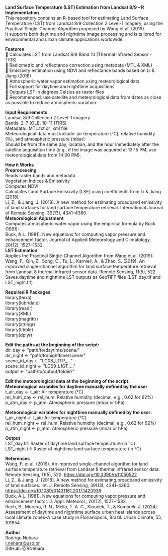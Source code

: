 **Land Surface Temperature (LST) Estimation from Landsat 8/9 – R Implementation**  
This repository contains an R-based tool for estimating Land Surface Temperature (LST) from Landsat 8/9 Collection 2 Level-1 imagery, using the Practical Single-Channel Algorithm proposed by Wang et al. (2019).  
It supports both daytime and nighttime image processing and is tailored for environmental and urban climate applications worldwide.    

**Features**  
🔹 Calculates LST from Landsat 8/9 Band 10 (Thermal Infrared Sensor - TIRS)   
🔹 Radiometric and reflectance correction using metadata (MTL & XML)  
🔹 Emissivity estimation using NDVI and reflectance bands based on Li & Jiang (2018)  
🔹 Atmospheric water vapor estimation using meteorological data  
🔹 Full support for daytime and nighttime acquisitions  
🔹 Outputs LST in degrees Celsius as raster files  
🔹 Recommended: use satellite and meteorological data from dates as close as possible to reduce atmospheric variation    

**Input Requirements**  
Landsat 8/9 Collection 2 Level-1 imagery  
Bands: 2–7 (OLI), 10–11 (TIRS)  
Metadata: .MTL.txt or .xml file  
Meteorological data must include: air temperature (°C), relative humidity (%), and atmospheric pressure (mbar)  
Should be from the same day, location, and the hour immediately after the satellite acquisition time (e.g., if the image was acquired at 13:15 PM, use meteorological data from 14:00 PM).    

**How it Works**  
**Preprocessing**  
Reads raster bands and metadata  
Vegetation Indices & Emissivity  
Computes NDVI  
Calculates Land Surface Emissivity (LSE) using coefficients from Li & Jiang (2018):  
Li, Z., & Jiang, J. (2018). A new method for estimating broadband emissivity of land surfaces for land surface temperature retrieval. International Journal of Remote Sensing, 39(13), 4341–4360.    
**Meteorological Adjustment**  
Computes atmospheric water vapor using the empirical formula by Buck (1981):  
Buck, A.L. (1981). New equations for computing vapor pressure and enhancement factor. Journal of Applied Meteorology and Climatology, 20(12), 1527–1532.    
**LST Estimation**  
Applies the Practical Single-Channel Algorithm from Wang et al. (2019):  
Wang, F., Qin, Z., Song, C., Tu, L., Karnieli, A., & Zhao, S. (2019). An improved single-channel algorithm for land surface temperature retrieval from Landsat 8 thermal infrared sensor data. Remote Sensing, 11(5), 522.  
Saves daytime and nighttime LST outputs as GeoTIFF files (LST_day.tif and LST_night.tif)    

**Required R Packages**  
library(terra)  
library(lubridate)  
library(readr)  
library(XML)  
library(magrittr)  
library(stringr)  
library(tibble)  
library(dplyr)    

**Edit the paths at the beginning of the script:**  
dir_day <- "path/to/daytime/scene/"  
dir_night <- "path/to/nighttime/scene/"  
scene_id_day <- "LC08_L1TP_..."  
scene_id_night <- "LC09_L1GT_..."  
output <- "path/to/output/folder/"  

**Edit the meteorological data at the beginning of the script:**  
**Meteorological variables for daytime manually defined by the user**  
t_air_day <-  t_air: Air temperature (°C)  
rel_hum_day <- rel_hum: Relative humidity (decimal, e.g., 0.62 for 62%)  
p_atm_day <- p_atm: Atmospheric pressure (mbar or hPa)    

**Meteorological variables for nighttime manually defined by the user:**  
t_air_night <- t_air: Air temperature (°C)  
rel_hum_night <- rel_hum: Relative humidity (decimal, e.g., 0.62 for 62%)  
p_atm_night <- p_atm: Atmospheric pressure (mbar or hPa)    

**Output**  
LST_day.tif: Raster of daytime land surface temperature (in °C)  
LST_night.tif: Raster of nighttime land surface temperature (in °C)    

**References**  
Wang, F. et al. (2019). An improved single-channel algorithm for land surface temperature retrieval from Landsat 8 thermal infrared sensor data. Remote Sensing, 11(5), 522. https://doi.org/10.3390/rs11050522  
Li, Z., & Jiang, J. (2018). A new method for estimating broadband emissivity of land surfaces. Int. J. Remote Sensing, 39(13), 4341–4360. https://doi.org/10.1080/01431161.2017.1420936  
Buck, A.L. (1981). New equations for computing vapor pressure and enhancement factor. J. Appl. Meteorol., 20(12), 1527–1532.  
Rech, B., Moreira, R. N., Mello, T. A. G., Klouček, T., & Komárek, J. (2024). Assessment of daytime and nighttime surface urban heat islands across local climate zones–A case study in Florianópolis, Brazil. Urban Climate, 55, 101954.    

**Author**  
Rodrigo Nehara  
r.nehara@usp.br  
GitHub: @RNehara  
